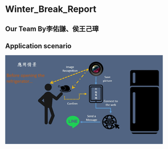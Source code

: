 # Winter_Break_Report
## Our Team  By李佑謙、侯王己璋
## Application scenario
![應用情景](https://github.com/1105104230/WBR/blob/master/555.jpg) 

